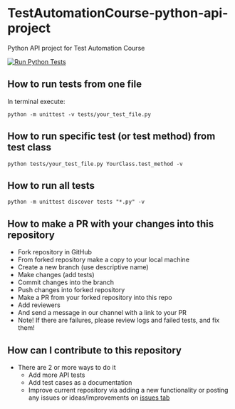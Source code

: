 # TestAutomationCourse-python-api-project
Python API project for Test Automation Course

[![Run Python Tests](https://github.com/BurhanH/TestAutomationCourse-python-api-project/actions/workflows/run-tests.yml/badge.svg)](https://github.com/BurhanH/TestAutomationCourse-python-api-project/actions/workflows/run-tests.yml)

## How to run tests from one file

In terminal execute:

```
python -m unittest -v tests/your_test_file.py
```

## How to run specific test (or test method) from test class

```
python tests/your_test_file.py YourClass.test_method -v
```

## How to run all tests
```
python -m unittest discover tests "*.py" -v
```

## How to make a PR with your changes into this repository

- Fork repository in GitHub
- From forked repository make a copy to your local machine
- Create a new branch (use descriptive name)
- Make changes (add tests)
- Commit changes into the branch
- Push changes into forked repository
- Make a PR from your forked repository into this repo
- Add reviewers 
- And send a message in our channel with a link to your PR
- Note! If there are failures, please review logs and failed tests, and fix them!

## How can I contribute to this repository

- There are 2 or more ways to do it
  - Add more API tests
  - Add test cases as a documentation
  - Improve current repository via adding a new functionality or posting any issues or ideas/improvements on [issues tab](https://github.com/BurhanH/TestAutomationCourse-python-api-project/issues)
